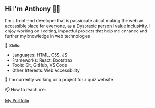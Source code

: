 ## Hi I'm Anthony 👋🏿

I'm a front-end developer that is passionate about making the web an accessible place for everyone, as a Dyspraxic person I value inclusivity.
I enjoy working on exciting, impactful projects that help me enhance and further my knowledge in web technologies

 🚀 Skills:
- Languages: HTML, CSS, JS
- Frameworks: React, Bootstrap
- Tools: Git, GitHub, VS Code
- Other Interests: Web Accessibility

🌱 I'm currently working on a project for a quiz website

📫 How to reach me:

 [My Portfolio](https://antonodu.netlify.app)
 
<!--
**antonodu/antonodu** is a ✨ _special_ ✨ repository because its `README.md` (this file) appears on your GitHub profile.

Here are some ideas to get you started:

- 🔭 I’m currently working on ...

- 🌱 I’m currently learning ...
- 👯 I’m looking to collaborate on ...
- 🤔 I’m looking for help with ...
- 💬 Ask me about ...
- 📫 How to reach me: ...
- 😄 Pronouns: ...
- ⚡ Fun fact: ...
-->
